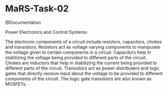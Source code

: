 # MaRS-Task-02
@Documentation

Power Electronics and Control Systems:

The electronic components of a circuit include resistors, capacitors, chokes and transistors. Resistors act as voltage varying components to manipulate the voltage given to certain components in a circuit. Capacitors help in stabilizing the voltage being provided to different parts of the circuit. Chokes are inductors that help in stabilizing the current being provided to different parts of the circuit. Transistors act as power distributers and logic gates that directly receive input about the voltage to be provided to different components of the circuit. The logic gate transistors are also known as MOSFETs.
